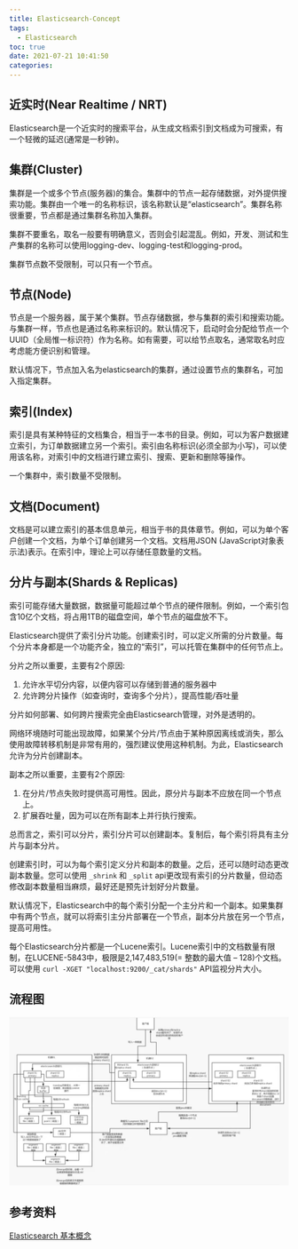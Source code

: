 ```yaml
---
title: Elasticsearch-Concept
tags:
  - Elasticsearch
toc: true
date: 2021-07-21 10:41:50
categories:
---
```


## 近实时(Near Realtime / NRT)
Elasticsearch是一个近实时的搜索平台，从生成文档索引到文档成为可搜索，有一个轻微的延迟(通常是一秒钟)。

## 集群(Cluster)
集群是一个或多个节点(服务器)的集合。集群中的节点一起存储数据，对外提供搜索功能。集群由一个唯一的名称标识，该名称默认是“elasticsearch”。集群名称很重要，节点都是通过集群名称加入集群。

集群不要重名，取名一般要有明确意义，否则会引起混乱。例如，开发、测试和生产集群的名称可以使用logging-dev、logging-test和logging-prod。

集群节点数不受限制，可以只有一个节点。

## 节点(Node)
节点是一个服务器，属于某个集群。节点存储数据，参与集群的索引和搜索功能。与集群一样，节点也是通过名称来标识的。默认情况下，启动时会分配给节点一个UUID（全局惟一标识符）作为名称。如有需要，可以给节点取名，通常取名时应考虑能方便识别和管理。

默认情况下，节点加入名为elasticsearch的集群，通过设置节点的集群名，可加入指定集群。

## 索引(Index)
索引是具有某种特征的文档集合，相当于一本书的目录。例如，可以为客户数据建立索引，为订单数据建立另一个索引。索引由名称标识(必须全部为小写)，可以使用该名称，对索引中的文档进行建立索引、搜索、更新和删除等操作。

一个集群中，索引数量不受限制。

## 文档(Document)
文档是可以建立索引的基本信息单元，相当于书的具体章节。例如，可以为单个客户创建一个文档，为单个订单创建另一个文档。文档用JSON (JavaScript对象表示法)表示。在索引中，理论上可以存储任意数量的文档。

## 分片与副本(Shards & Replicas)
索引可能存储大量数据，数据量可能超过单个节点的硬件限制。例如，一个索引包含10亿个文档，将占用1TB的磁盘空间，单个节点的磁盘放不下。

Elasticsearch提供了索引分片功能。创建索引时，可以定义所需的分片数量。每个分片本身都是一个功能齐全，独立的“索引”，可以托管在集群中的任何节点上。

分片之所以重要，主要有2个原因:

1. 允许水平切分内容，以便内容可以存储到普通的服务器中
2. 允许跨分片操作（如查询时，查询多个分片），提高性能/吞吐量

分片如何部署、如何跨片搜索完全由Elasticsearch管理，对外是透明的。

网络环境随时可能出现故障，如果某个分片/节点由于某种原因离线或消失，那么使用故障转移机制是非常有用的，强烈建议使用这种机制。为此，Elasticsearch允许为分片创建副本。

副本之所以重要，主要有2个原因:

1. 在分片/节点失败时提供高可用性。因此，原分片与副本不应放在同一个节点上。
2. 扩展吞吐量，因为可以在所有副本上并行执行搜索。

总而言之，索引可以分片，索引分片可以创建副本。复制后，每个索引将具有主分片与副本分片。

创建索引时，可以为每个索引定义分片和副本的数量。之后，还可以随时动态更改副本数量。您可以使用 `_shrink` 和 `_split` api更改现有索引的分片数量，但动态修改副本数量相当麻烦，最好还是预先计划好分片数量。

默认情况下，Elasticsearch中的每个索引分配一个主分片和一个副本。如果集群中有两个节点，就可以将索引主分片部署在一个节点，副本分片放在另一个节点，提高可用性。

每个Elasticsearch分片都是一个Lucene索引。Lucene索引中的文档数量有限制，在LUCENE-5843中，极限是2,147,483,519(= 整数的最大值 – 128)个文档。可以使用 `curl -XGET "localhost:9200/_cat/shards"` API监视分片大小。

## 流程图
![es流程图](https://raw.githubusercontent.com/altman-xu/Image/master/20210721104845.png)

## 参考资料
[Elasticsearch 基本概念](https://www.qikegu.com/docs/3047)